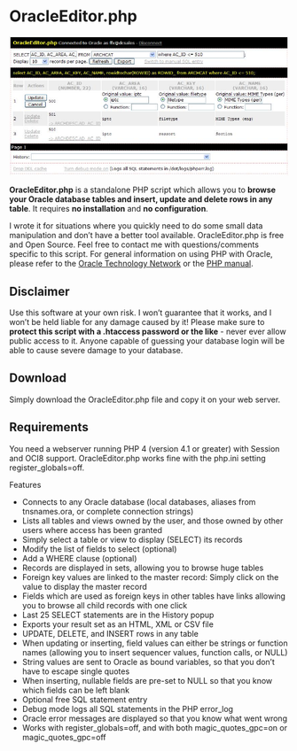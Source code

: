 OracleEditor.php
================

![OracleEditor.php screenshot](screenshot_update.jpg)

**OracleEditor.php** is a standalone PHP script which allows you to **browse your Oracle database tables and insert, update and delete rows in any table**. It requires **no installation** and **no configuration**.

I wrote it for situations where you quickly need to do some small data manipulation and don’t have a better tool available. OracleEditor.php is free and Open Source. Feel free to contact me with questions/comments specific to this script. For general information on using PHP with Oracle, please refer to the [Oracle Technology Network](http://www.oracle.com/technetwork/topics/php/whatsnew/index.html) or the [PHP manual](http://www.php.net/manual/en/ref.oci8.php).

Disclaimer
----------

Use this software at your own risk. I won’t guarantee that it works, and I won’t be held liable for any damage caused by it! Please make sure to **protect this script with a .htaccess password or the like** - never ever allow public access to it. Anyone capable of guessing your database login will be able to cause severe damage to your database.

Download
--------

Simply download the OracleEditor.php file and copy it on your web server.

Requirements
------------

You need a webserver running PHP 4 (version 4.1 or greater) with Session and OCI8 support. OracleEditor.php works fine with the php.ini setting register_globals=off.

Features

* Connects to any Oracle database (local databases, aliases from tnsnames.ora, or complete connection strings)
* Lists all tables and views owned by the user, and those owned by other users where access has been granted
* Simply select a table or view to display (SELECT) its records
* Modify the list of fields to select (optional)
* Add a WHERE clause (optional)
* Records are displayed in sets, allowing you to browse huge tables
* Foreign key values are linked to the master record: Simply click on the value to display the master record
* Fields which are used as foreign keys in other tables have links allowing you to browse all child records with one click
* Last 25 SELECT statements are in the History popup
* Exports your result set as an HTML, XML or CSV file
* UPDATE, DELETE, and INSERT rows in any table
* When updating or inserting, field values can either be strings or function names (allowing you to insert sequencer values, function calls, or NULL)
* String values are sent to Oracle as bound variables, so that you don’t have to escape single quotes
* When inserting, nullable fields are pre-set to NULL so that you know which fields can be left blank
* Optional free SQL statement entry
* Debug mode logs all SQL statements in the PHP error_log
* Oracle error messages are displayed so that you know what went wrong
* Works with register_globals=off, and with both magic_quotes_gpc=on or magic_quotes_gpc=off
